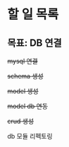 # 할 일 목록

## 목표: DB 연결

~~mysql 연결~~

~~schema 생성~~

~~model 생성~~

~~model db 연동~~

~~crud 생성~~

db 모듈 리펙토링
